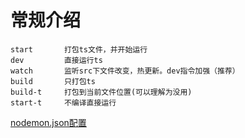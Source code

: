 # 常规介绍

```
start       打包ts文件，并开始运行
dev         直接运行ts
watch       监听src下文件改变，热更新。dev指令加强（推荐）
build       只打包ts
build-t     打包到当前文件位置(可以理解为没用)
start-t     不编译直接运行
```
[nodemon.json配置](https://www.cnblogs.com/chris-oil/p/6239097.html)